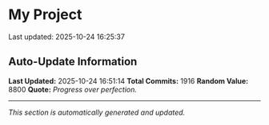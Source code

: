 # My Project


Last updated: 2025-10-24 16:25:37



































































































































































































































































































































































































































































































































































































































































































































































































































































































































































































































































































































































































































































































































































































































































































































































































































































































































































































































































































































































































































































































































































































































































































































































































## Auto-Update Information

**Last Updated:** 2025-10-24 16:51:14
**Total Commits:** 1916
**Random Value:** 8800
**Quote:** _Progress over perfection._

---
_This section is automatically generated and updated._